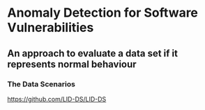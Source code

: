 # Anomaly Detection for Software Vulnerabilities 
## An approach to evaluate a data set if it represents normal behaviour


### The Data Scenarios

https://github.com/LID-DS/LID-DS